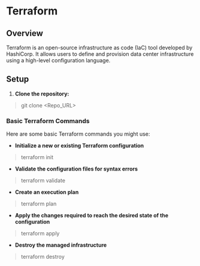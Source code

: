 # Terraform

## Overview

Terraform is an open-source infrastructure as code (IaC) tool developed by HashiCorp. It allows users to define and provision data center infrastructure using a high-level configuration language. 


## Setup

1. **Clone the repository:**

> git clone <Repo_URL>

### Basic Terraform Commands

Here are some basic Terraform commands you might use:

- **Initialize a new or existing Terraform configuration**
>terraform init

- **Validate the configuration files for syntax errors**
>terraform validate

- **Create an execution plan**
>terraform plan

- **Apply the changes required to reach the desired state of the configuration**
>terraform apply

- **Destroy the managed infrastructure**
>terraform destroy
